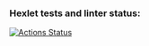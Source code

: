 ### Hexlet tests and linter status:
[![Actions Status](https://github.com/Egor4ik21/layout-designer-project-lvl1/workflows/hexlet-check/badge.svg)](https://github.com/Egor4ik21/layout-designer-project-lvl1/actions)